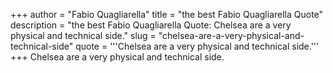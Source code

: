 +++
author = "Fabio Quagliarella"
title = "the best Fabio Quagliarella Quote"
description = "the best Fabio Quagliarella Quote: Chelsea are a very physical and technical side."
slug = "chelsea-are-a-very-physical-and-technical-side"
quote = '''Chelsea are a very physical and technical side.'''
+++
Chelsea are a very physical and technical side.
